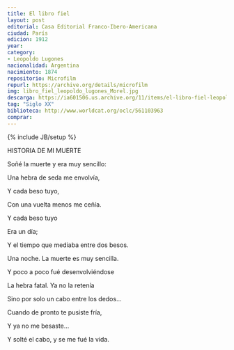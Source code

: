 ```yaml
---
title: El libro fiel
layout: post
editorial: Casa Editorial Franco-Ibero-Americana
ciudad: París
edicion: 1912
year: 
category:
- Leopoldo Lugones
nacionalidad: Argentina
nacimiento: 1874
repositorio: Microfilm
repurl: https://archive.org/details/microfilm
img: libro_fiel_leopoldo_lugones_Morel.jpg
descarga: https://ia601506.us.archive.org/11/items/el-libro-fiel-leopoldo-lugones/El%20libro%20fiel%20-%20Leopoldo%20Lugones.pdf
tag: "Siglo XX"
biblioteca: http://www.worldcat.org/oclc/561103963
comprar: 
---
```

{% include JB/setup %}

HISTORIA DE MI MUERTE
 
Soñé la muerte y era muy sencillo: 
 
Una hebra de seda me envolvía,

Y cada beso tuyo, 
 
Con una vuelta menos me ceñía. 

Y cada beso tuyo 

Era un día; 

Y el tiempo que mediaba entre dos besos. 

Una noche. La muerte es muy sencilla.

Y poco a poco fué desenvolviéndose 

La hebra fatal. Ya no la retenía 

Sino por solo un cabo entre los dedos... 

Cuando de pronto te pusiste fría, 

Y ya no me besaste... 

Y solté el cabo, y se me fué la vida.
